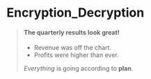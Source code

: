 # Encryption_Decryption
> #### The quarterly results look great!
>
> - Revenue was off the chart.
> - Profits were higher than ever.
>
>  *Everything* is going according to **plan**.

